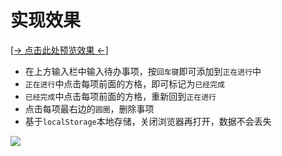 # 实现效果

<a href="" target="_blank">[→ 点击此处预览效果 ←]</a>

- 在上方输入栏中输入待办事项，按`回车键`即可添加到`正在进行`中
- `正在进行`中点击每项前面的方格，即可标记为`已经完成`
- `已经完成`中点击每项前面的方格，重新回到`正在进行`
- 点击每项最右边的`圆圈`，删除事项
- 基于`localStorage`本地存储，关闭浏览器再打开，数据不会丢失

![](https://jack-img.oss-cn-hangzhou.aliyuncs.com/img/20210327125717.gif)